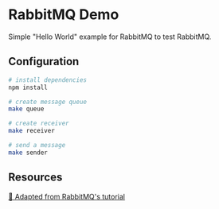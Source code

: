 # RabbitMQ Demo

Simple "Hello World" example for RabbitMQ to test RabbitMQ.

## Configuration

```bash
# install dependencies
npm install

# create message queue
make queue

# create receiver
make receiver

# send a message
make sender
```

## Resources

[🔗 Adapted from RabbitMQ's tutorial](https://www.rabbitmq.com/tutorials/tutorial-one-javascript.html)